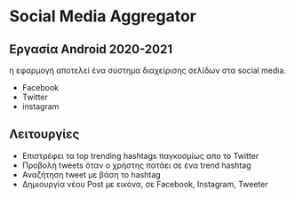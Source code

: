 

# Social Media Aggregator
## Εργασία Android 2020-2021
η εφαρμογή αποτελεί ένα σύστημα διαχείρισης σελίδων στα social media.
- Facebook
- Twitter
- instagram

## Λειτουργίες

- Επιστρέφει τα top trending hashtags παγκοσμίως απο το Twitter
- Προβολή tweets όταν ο χρήστης πατάει σε ένα trend hashtag
- Αναζήτηση tweet με βάση το hashtag
- Δημιουργία νέου Post με εικόνα, σε Facebook, Instagram, Tweeter



